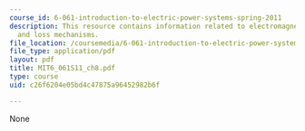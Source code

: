 ```yaml
---
course_id: 6-061-introduction-to-electric-power-systems-spring-2011
description: This resource contains information related to electromagnetic forces
  and loss mechanisms.
file_location: /coursemedia/6-061-introduction-to-electric-power-systems-spring-2011/c26f6204e05bd4c47875a96452982b6f_MIT6_061S11_ch8.pdf
file_type: application/pdf
layout: pdf
title: MIT6_061S11_ch8.pdf
type: course
uid: c26f6204e05bd4c47875a96452982b6f

---
```

None